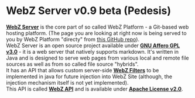 
# WebZ Server v0.9 beta (Pedesis)

[**WebZ Server**](https://github.com/terems-org/webz-server#webz-server-v09-beta-pedesis) is the core part of so called WebZ Platform - a Git-based web hosting platform.
(The page you are looking at right now is being served to you by WebZ Platform "directy" from
[this GitHub repo](https://github.com/terems-org/www.terems.org#webz-server-v09-beta-pedesis)).  
WebZ Server is an open source project available under
[**GNU Affero GPL v3.0**](http://www.gnu.org/licenses/agpl-3.0.html) - it is a web server that natively supports markdown.
It's written in Java and is designed to serve web pages from various local and remote file sources as well as from so called file source "hybrids".  
It has an API that allows custom server-side [**WebZ Filters**](https://github.com/terems-org/webz-api/blob/master/src/main/java/org/terems/webz/base/BaseWebzFilter.java) to be implemented in java for future injection into WebZ Site (although, the injection mechanism itself is not yet implemented).  
This API is called [**WebZ API**](https://github.com/terems-org/webz-api#webz-api-v09-beta-pedesis) and is available under [**Apache License v2.0**](http://www.apache.org/licenses/LICENSE-2.0.html).  
